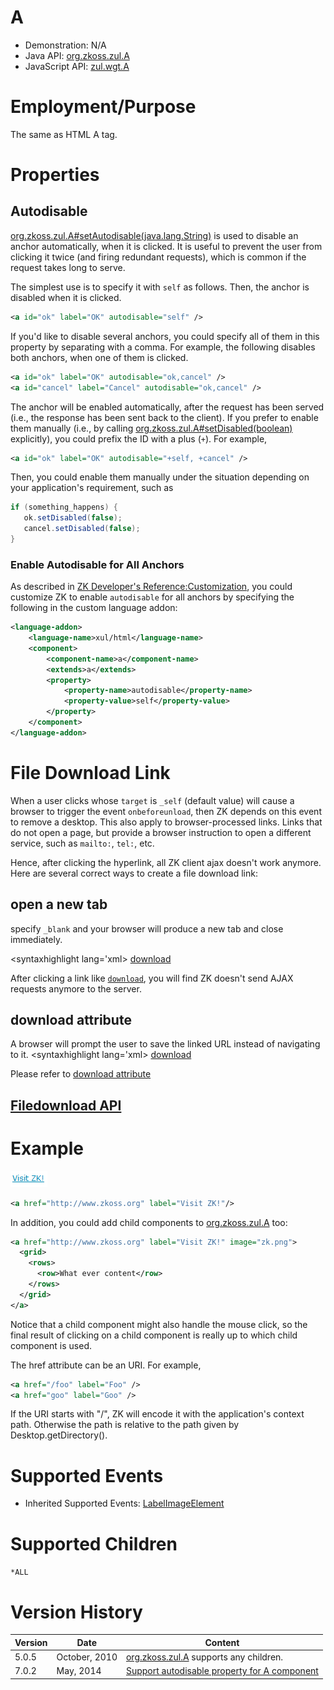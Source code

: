

# A

- Demonstration: N/A
- Java API: [org.zkoss.zul.A](https://www.zkoss.org/javadoc/latest/zk/org/zkoss/zul/A.html)
- JavaScript API: [zul.wgt.A](https://www.zkoss.org/javadoc/latest/jsdoc/classes/zul.wgt.A.html)

# Employment/Purpose

The same as HTML A tag.

# Properties

## Autodisable

[org.zkoss.zul.A#setAutodisable(java.lang.String)](https://www.zkoss.org/javadoc/latest/zk/org/zkoss/zul/A.html#setAutodisable(java.lang.String))
is used to disable an anchor automatically, when it is clicked. It is
useful to prevent the user from clicking it twice (and firing redundant
requests), which is common if the request takes long to serve.

The simplest use is to specify it with `self` as follows. Then, the
anchor is disabled when it is clicked.

```xml
<a id="ok" label="OK" autodisable="self" />
```

If you'd like to disable several anchors, you could specify all of them
in this property by separating with a comma. For example, the following
disables both anchors, when one of them is clicked.

```xml
<a id="ok" label="OK" autodisable="ok,cancel" />
<a id="cancel" label="Cancel" autodisable="ok,cancel" />
```

The anchor will be enabled automatically, after the request has been
served (i.e., the response has been sent back to the client). If you
prefer to enable them manually (i.e., by calling
[org.zkoss.zul.A#setDisabled(boolean)](https://www.zkoss.org/javadoc/latest/zk/org/zkoss/zul/A.html#setDisabled(boolean))
explicitly), you could prefix the ID with a plus (`+`). For example,

```xml
<a id="ok" label="OK" autodisable="+self, +cancel" />
```

Then, you could enable them manually under the situation depending on
your application's requirement, such as

```java
if (something_happens) {
   ok.setDisabled(false);
   cancel.setDisabled(false);
}
```

### Enable Autodisable for All Anchors

As described in [ZK Developer's Reference:Customization]({{site.baseurl}}/zk_dev_ref/customization/component_properties),
you could customize ZK to enable `autodisable` for all anchors by
specifying the following in the custom language addon:

```xml
<language-addon>
    <language-name>xul/html</language-name>
    <component>
        <component-name>a</component-name>
        <extends>a</extends>
        <property>
            <property-name>autodisable</property-name>
            <property-value>self</property-value>
        </property>
    </component>
</language-addon>
```

# File Download Link

When a user clicks <a/> whose `target` is `_self` (default value) will
cause a browser to trigger the event `onbeforeunload`, then ZK depends
on this event to remove a desktop. This also apply to browser-processed
links. Links that do not open a page, but provide a browser instruction
to open a different service, such as `mailto:`, `tel:`, etc.

Hence, after clicking the hyperlink, all ZK client ajax doesn't work
anymore. Here are several correct ways to create a file download link:

## open a new tab

specify `_blank` and your browser will produce a new tab and close
immediately.

\<syntaxhighlight lang='xml\>
<a href="report.pdf" target='_blank'>download</a>

</syntaxhighlight>

After clicking a link like
<a href="report.pdf" target='_self'>`download`</a>, you will find ZK
doesn't send AJAX requests anymore to the server.

## download attribute

A browser will prompt the user to save the linked URL instead of
navigating to it. \<syntaxhighlight lang='xml\>
<zk xmlns:c="client/attribute">
<a href="report.xls" c:download="" target='_self'>download</a> </zk>

</syntaxhighlight>

Please refer to [download attribute](https://developer.mozilla.org/en-US/docs/Web/HTML/Element/a#attr-download)

## [Filedownload API]({{site.baseurl}}/zk_dev_ref/ui_patterns/file_upload_and_download#File_Download)

# Example

![](/zk_component_ref/images/ZKComRef_A_Examples.PNG)

```xml
<a href="http://www.zkoss.org" label="Visit ZK!"/>
```

In addition, you could add child components to
[org.zkoss.zul.A](https://www.zkoss.org/javadoc/latest/zk/org/zkoss/zul/A.html) too:

```xml
<a href="http://www.zkoss.org" label="Visit ZK!" image="zk.png">
  <grid>
    <rows>
      <row>What ever content</row>
    </rows>
  </grid>
</a>
```

Notice that a child component might also handle the mouse click, so the
final result of clicking on a child component is really up to which
child component is used.

The href attribute can be an URI. For example,

```xml
<a href="/foo" label="Foo" />
<a href="goo" label="Goo" />
```

If the URI starts with "/", ZK will encode it with the application's
context path. Otherwise the path is relative to the path given by
Desktop.getDirectory().

# Supported Events


- Inherited Supported Events: [ LabelImageElement]({{site.baseurl}}/zk_component_ref/labelimageelement#Supported_Events)

# Supported Children

`*ALL`



# Version History



| Version | Date          | Content                                                                                 |
|---------|---------------|-----------------------------------------------------------------------------------------|
| 5.0.5   | October, 2010 | [org.zkoss.zul.A](https://www.zkoss.org/javadoc/latest/zk/org/zkoss/zul/A.html) supports any children.                               |
| 7.0.2   | May, 2014     | [Support autodisable property for A component](http://tracker.zkoss.org/browse/ZK-2237) |


